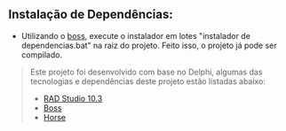 ## Instalação de Dependências:
* Utilizando o [boss](https://github.com/hashload/boss "Gerenciador de dependências do Delphi"), execute o instalador em lotes "instalador de dependencias.bat" na raiz do projeto.
Feito isso, o projeto já pode ser compilado.

> Este projeto foi desenvolvido com base no Delphi, algumas das tecnologias e dependências deste projeto estão listadas abaixo:
> - [RAD Studio 10.3](https://www.embarcadero.com/br/products/delphi/starter/free-download "Delphi Rio 10.3 IDE Community Edition")
> - [Boss](https://github.com/hashload/boss "Dependency Manager for Delphi") 
> - [Horse](https://github.com/hashload/horse "Horse is an Express inspired web framework for Delphi.")
